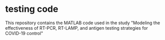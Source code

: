 # testing code

This repository contains the MATLAB code used in the study "Modeling the effectiveness of RT-PCR, RT-LAMP, and antigen testing strategies for COVID-19 control"




